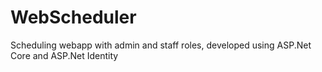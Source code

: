 # WebScheduler
Scheduling webapp with admin and staff roles, developed using ASP.Net Core and ASP.Net Identity


